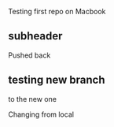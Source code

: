 Testing first repo on Macbook


## subheader
Pushed back

## testing new branch
to the new one

Changing from local
